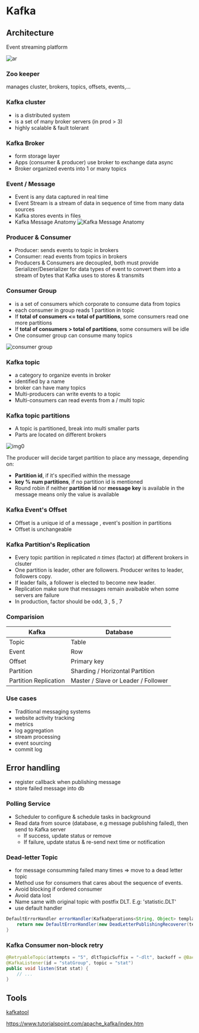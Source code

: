 # Kafka

## Architecture 

Event streaming platform

![ar](https://www.tutorialspoint.com/apache_kafka/images/cluster_architecture.jpg)

### Zoo keeper
manages cluster, brokers, topics, offsets, events,...

### Kafka cluster
- is a distributed system
- is a set of many broker servers (in prod > 3)
- highly scalable & fault tolerant

### Kafka Broker
- form storage layer
- Apps (consumer & producer) use broker to exchange data async
- Broker organized events into 1 or many topics

### Event / Message
- Event is any data captured in real time
- Event Stream is a stream of data in sequence of time from many data sources
- Kafka stores events in files
- Kafka Message Anatomy
![Kafka Message Anatomy](https://media.geeksforgeeks.org/wp-content/uploads/20220720230741/21.png)

### Producer & Consumer 
- Producer: sends events to topic in brokers
- Consumer: read events from topics in brokers
- Producers & Consumers are decoupled, both must provide Serializer/Deserializer for data types of event to convert them into a stream of bytes that Kafka uses to stores & transmits

### Consumer Group
- is a set of consumers which corporate to consume data from topics
- each consumer in group reads 1 partition in topic
- If **total of consumers <= total of partitions**, some consumers read one more partitions
- If **total of consumers > total of partitions**, some consumers will be idle
- One consumer group can consume many topics

![consumer group](https://ibm.github.io/event-streams/images/kafka_overview.png)

### Kafka topic
- a category to organize events in broker
- identified by a name
- broker can have many topics
- Multi-producers can write events to a topic
- Multi-consumers can read events from a / multi topic

### Kafka topic partitions

- A topic is partitioned, break into multi smaller parts
- Parts are located on different brokers

![img0](https://i.stack.imgur.com/qhGRl.png)

The producer will decide target partition to place any message, depending on:
- **Partition id**, if it's specified within the message
- **key % num partitions**, if no partition id is mentioned
- Round robin if neither **partition id** nor **message key** is available in the message means only the value is available

### Kafka Event's Offset
- Offset is a unique id of a message , event's position in partitions
- Offset is unchangeable

### Kafka Partition's Replication
- Every topic partition in replicated *n times* (factor) at different brokers in clsuter
- One partition is leader, other are followers. Producer writes to leader, followers copy.
- If leader fails, a follower is elected to become new leader.
- Replication make sure that messages remain avaibable when some servers are failure
- In production, factor should be odd, 3 , 5 , 7



### Comparision 
| Kafka  | Database |
|--------| ---------|
| Topic  | Table    | 
| Event  | Row      | 
| Offset | Primary key | 
| Partition | Sharding / Horizontal Partition | 
| Partition Replication | Master / Slave or Leader / Follower | 

### Use cases
- Traditional messaging systems
- website activity tracking
- metrics
- log aggregation
- stream processing
- event sourcing
- commit log


## Error handling 
- register callback when publishing message
- store failed message into db 

### Polling Service
- Scheduler to configure & schedule tasks in background
- Read data from source (database, e.g message publishing failed), then send to Kafka server
    - If success, update status or remove
    - If failure, update status & re-send next time or notification

### Dead-letter Topic
- for message consumming failed many times => move to a dead letter topic
- Method use for consumers that cares about the sequence of events.
- Avoid blocking if ordered consumer 
- Avoid data lost
- Name same with original topic with postfix DLT. E.g: 'statistic.DLT'
- use default handler 

```java
DefaultErrorHandler errorHandler(KafkaOperations<String, Object> template) {
    return new DefaultErrorHandler(new DeadLetterPublishingRecoverer(template), new FixedBackOff(1000L, 2));
}
```

### Kafka Consumer non-block retry

```java
@RetryableTopic(attempts = "5", dltTopicSuffix = "-dlt", backoff = @Backoff(delay= 2000, multiplier = 2))
@KafkaListener(id = "statGroup", topic = "stat")
public void listen(Stat stat) {
    // ...
}
```

## Tools
[kafkatool](https://www.kafkatool.com/)


https://www.tutorialspoint.com/apache_kafka/index.htm

